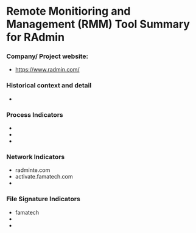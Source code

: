 # Remote Monitioring and Management (RMM) Tool Summary for RAdmin

### Company/ Project website:
- https://www.radmin.com/

### Historical context and detail
- 

### Process Indicators
- 
- 
- 

### Network Indicators
- radminte.com
- activate.famatech.com
-

### File Signature Indicators
- famatech
-
-
